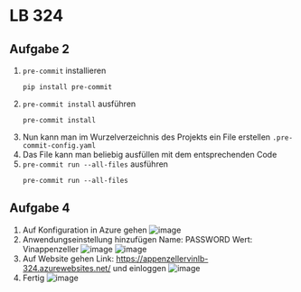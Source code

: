 # LB 324

## Aufgabe 2
1. `pre-commit` installieren
   ```
   pip install pre-commit
   ```
2. `pre-commit install` ausführen
   ```
   pre-commit install
   ```
3. Nun kann man im Wurzelverzeichnis des Projekts ein File erstellen `.pre-commit-config.yaml`
4. Das File kann man beliebig ausfüllen mit dem entsprechenden Code
5. `pre-commit run --all-files` ausführen
   ```
   pre-commit run --all-files
   ```

## Aufgabe 4
1. Auf Konfiguration in Azure gehen
   ![image](https://github.com/Vinappenzeller/AppenzellerVinLB-324/assets/89086471/44d9efa5-2ede-4461-9050-faa566ca71a2)
2. Anwendungseinstellung hinzufügen Name: PASSWORD Wert: Vinappenzeller
   ![image](https://github.com/Vinappenzeller/AppenzellerVinLB-324/assets/89086471/0724f2b5-6714-467c-9c54-da79697398ae)
   ![image](https://github.com/Vinappenzeller/AppenzellerVinLB-324/assets/89086471/5c505be9-afa9-4a6b-a908-8ab8b1bf06a6)
3. Auf Website gehen Link:  https://appenzellervinlb-324.azurewebsites.net/ und einloggen
   ![image](https://github.com/Vinappenzeller/AppenzellerVinLB-324/assets/89086471/b50cbff0-b079-4c57-a421-ebfe21fb3860)
4. Fertig
   ![image](https://github.com/Vinappenzeller/AppenzellerVinLB-324/assets/89086471/afd103b9-42bf-4c06-91c6-a41b76c8069d)



